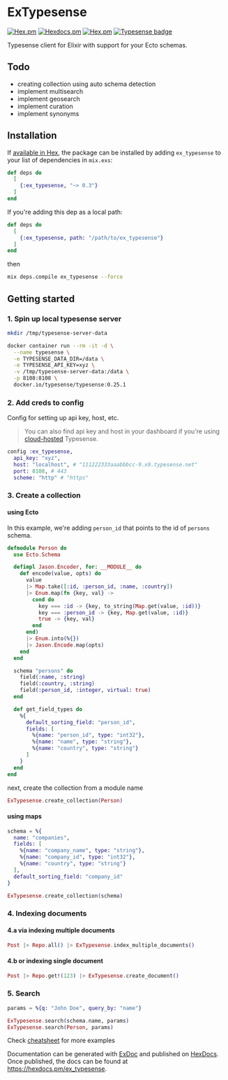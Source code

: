 # ExTypesense

[![Hex.pm](https://img.shields.io/hexpm/v/ex_typesense)](https://hex.pm/packages/ex_typesense)
[![Hexdocs.pm](https://img.shields.io/badge/hex-docs-lightgreen.svg)](https://hexdocs.pm/ex_typesense)
[![Hex.pm](https://img.shields.io/hexpm/l/ex_typesense)](LICENSE)
[![Typesense badge](https://img.shields.io/badge/Typesense-v0.25.1-darkblue)](https://typesense.org/docs/0.25.1/api)

Typesense client for Elixir with support for your Ecto schemas.

## Todo

- creating collection using auto schema detection
- implement multisearch
- implement geosearch
- implement curation
- implement synonyms

## Installation

If [available in Hex](https://hex.pm/docs/publish), the package can be installed
by adding `ex_typesense` to your list of dependencies in `mix.exs`:

```elixir
def deps do
  [
    {:ex_typesense, "~> 0.3"}
  ]
end
```

If you're adding this dep as a local path:

```elixir
def deps do
  [
    {:ex_typesense, path: "/path/to/ex_typesense"}
  ]
end
```

then

```bash
mix deps.compile ex_typesense --force
```

## Getting started

### 1. Spin up local typesense server

```bash
mkdir /tmp/typesense-server-data
```

```bash
docker container run --rm -it -d \
  --name typesense \
  -e TYPESENSE_DATA_DIR=/data \
  -e TYPESENSE_API_KEY=xyz \
  -v /tmp/typesense-server-data:/data \
  -p 8108:8108 \
  docker.io/typesense/typesense:0.25.1
```

### 2. Add creds to config

Config for setting up api key, host, etc.

> You can also find api key and host in your dashboard if you're using [cloud-hosted](https://cloud.typesense.org) Typesense.

```elixir
config :ex_typesense,
  api_key: "xyz",
  host: "localhost", # "111222333aaabbbcc-9.x9.typesense.net"
  port: 8108, # 443
  scheme: "http" # "https"
  ```

### 3. Create a collection

#### using Ecto

In this example, we're adding `person_id` that points to the id of `persons` schema.

```elixir
defmodule Person do
  use Ecto.Schema

  defimpl Jason.Encoder, for: __MODULE__ do
    def encode(value, opts) do
      value
      |> Map.take([:id, :person_id, :name, :country])
      |> Enum.map(fn {key, val} ->
        cond do
          key === :id -> {key, to_string(Map.get(value, :id))}
          key === :person_id -> {key, Map.get(value, :id)}
          true -> {key, val}
        end
      end)
      |> Enum.into(%{})
      |> Jason.Encode.map(opts)
    end
  end

  schema "persons" do
    field(:name, :string)
    field(:country, :string)
    field(:person_id, :integer, virtual: true)
  end

  def get_field_types do
    %{
      default_sorting_field: "person_id",
      fields: [
        %{name: "person_id", type: "int32"},
        %{name: "name", type: "string"},
        %{name: "country", type: "string"}
      ]
    }
  end
end
```

next, create the collection from a module name

```elixir
ExTypesense.create_collection(Person)
```

#### using maps

```elixir
schema = %{
  name: "companies",
  fields: [
    %{name: "company_name", type: "string"},
    %{name: "company_id", type: "int32"},
    %{name: "country", type: "string"}
  ],
  default_sorting_field: "company_id"
}

ExTypesense.create_collection(schema)
```

### 4. Indexing documents

#### 4.a via indexing multiple documents

```elixir
Post |> Repo.all() |> ExTypesense.index_multiple_documents()
```

#### 4.b or indexing single document

```elixir
Post |> Repo.get!(123) |> ExTypesense.create_document()
```

### 5. Search

```elixir
params = %{q: "John Doe", query_by: "name"}

ExTypesense.search(schema.name, params)
ExTypesense.search(Person, params)
```

Check [cheatsheet](https://hexdocs.pm/ex_typesense/cheatsheet.html) for more examples

Documentation can be generated with [ExDoc](https://github.com/elixir-lang/ex_doc)
and published on [HexDocs](https://hexdocs.pm). Once published, the docs can
be found at <https://hexdocs.pm/ex_typesense>.
